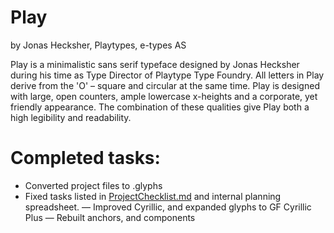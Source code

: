 # Play
by Jonas Hecksher, Playtypes, e-types AS

Play is a minimalistic sans serif typeface designed by Jonas Hecksher during his time as Type Director of Playtype Type Foundry. All letters in Play derive from the 'O' – square and circular at the same time. Play is designed with large, open counters, ample lowercase x-heights and a corporate, yet friendly appearance. The combination of these qualities give Play both a high legibility and readability.

# Completed tasks:
- Converted project files to .glyphs
- Fixed tasks listed in [ProjectChecklist.md](https://github.com/googlefonts/gf-docs/blob/master/ProjectChecklist.md) and internal planning spreadsheet.
— Improved Cyrillic, and expanded glyphs to GF Cyrillic Plus
— Rebuilt anchors, and components

